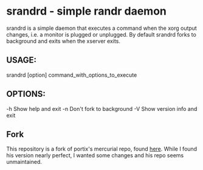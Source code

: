 # srandrd - simple randr daemon 

srandrd is a simple daemon that executes a command when the xorg output changes,
i.e. a monitor is plugged or unplugged. By default srandrd forks to background
and exits when the xserver exits.

## USAGE: 

srandrd [option] command_with_options_to_execute

## OPTIONS: 

-h  Show help and exit
-n  Don't fork to background
-V  Show version info and exit

## Fork

This repository is a fork of portix's mercurial repo, found [here](https://bitbucket.com/portix/srandrd).
While I found his version nearly perfect, I wanted some changes and his repo seems unmaintained. 